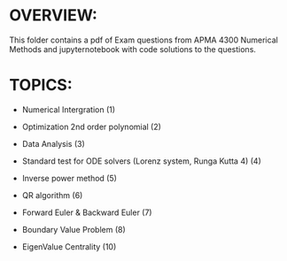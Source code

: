 # OVERVIEW:

This folder contains a pdf of Exam questions from APMA 4300 Numerical Methods and jupyternotebook with code solutions to the questions.

# TOPICS:
- Numerical Intergration (1)

- Optimization 2nd order polynomial (2)

- Data Analysis (3)

- Standard test for ODE solvers (Lorenz system, Runga Kutta 4) (4)

- Inverse power method (5)

- QR algorithm (6)

- Forward Euler & Backward Euler (7)

- Boundary Value Problem (8)

- EigenValue Centrality (10)
 
